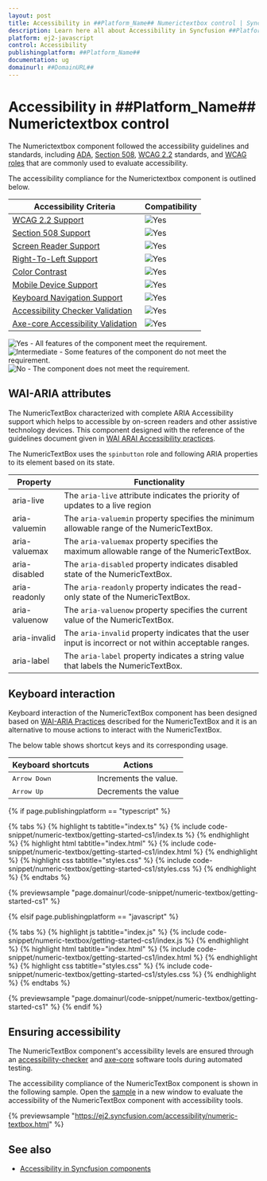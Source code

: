 ```yaml
---
layout: post
title: Accessibility in ##Platform_Name## Numerictextbox control | Syncfusion
description: Learn here all about Accessibility in Syncfusion ##Platform_Name## Numerictextbox control of Syncfusion Essential JS 2 and more.
platform: ej2-javascript
control: Accessibility 
publishingplatform: ##Platform_Name##
documentation: ug
domainurl: ##DomainURL##
---
```


# Accessibility in ##Platform_Name## Numerictextbox control

The Numerictextbox component followed the accessibility guidelines and standards, including [ADA](https://www.ada.gov/), [Section 508](https://www.section508.gov/), [WCAG 2.2](https://www.w3.org/TR/WCAG22/) standards, and [WCAG roles](https://www.w3.org/TR/wai-aria/#roles) that are commonly used to evaluate accessibility.

The accessibility compliance for the Numerictextbox component is outlined below.

| Accessibility Criteria | Compatibility |
| -- | -- |
| [WCAG 2.2 Support](../common/accessibility#accessibility-standards) | <img src="https://cdn.syncfusion.com/content/images/documentation/full.png" alt="Yes"> |
| [Section 508 Support](../common/accessibility#accessibility-standards) | <img src="https://cdn.syncfusion.com/content/images/documentation/full.png" alt="Yes"> |
| [Screen Reader Support](../common/accessibility#screen-reader-support) | <img src="https://cdn.syncfusion.com/content/images/documentation/full.png" alt="Yes"> |
| [Right-To-Left Support](../common/accessibility#right-to-left-support) | <img src="https://cdn.syncfusion.com/content/images/documentation/full.png" alt="Yes"> |
| [Color Contrast](../common/accessibility#color-contrast) | <img src="https://cdn.syncfusion.com/content/images/documentation/full.png" alt="Yes"> |
| [Mobile Device Support](../common/accessibility#mobile-device-support) | <img src="https://cdn.syncfusion.com/content/images/documentation/full.png" alt="Yes"> |
| [Keyboard Navigation Support](../common/accessibility#keyboard-navigation-support) | <img src="https://cdn.syncfusion.com/content/images/documentation/full.png" alt="Yes"> |
| [Accessibility Checker Validation](../common/accessibility#ensuring-accessibility) | <img src="https://cdn.syncfusion.com/content/images/documentation/full.png" alt="Yes"> |
| [Axe-core Accessibility Validation](../common/accessibility#ensuring-accessibility) | <img src="https://cdn.syncfusion.com/content/images/documentation/full.png" alt="Yes"> |

<style>
    .post .post-content img {
        display: inline-block;
        margin: 0.5em 0;
    }
</style>
<div><img src="https://cdn.syncfusion.com/content/images/documentation/full.png" alt="Yes"> - All features of the component meet the requirement.</div>

<div><img src="https://cdn.syncfusion.com/content/images/documentation/partial.png" alt="Intermediate"> - Some features of the component do not meet the requirement.</div>

<div><img src="https://cdn.syncfusion.com/content/images/documentation/not-supported.png" alt="No"> - The component does not meet the requirement.</div>

## WAI-ARIA attributes

The NumericTextBox characterized with complete ARIA Accessibility support which helps to accessible by on-screen readers and other assistive technology devices. This component designed with the reference of the guidelines document given in [WAI ARAI Accessibility practices](https://www.w3.org/TR/wai-aria/#spinbutton).

The NumericTextBox uses the `spinbutton` role and following ARIA properties to its element based on its state.

| **Property** | **Functionality** |
| --- | --- |
| aria-live | The `aria-live` attribute indicates the priority of updates to a live region |
| aria-valuemin | The `aria-valuemin` property specifies the minimum allowable range of the NumericTextBox.|
| aria-valuemax | The `aria-valuemax` property specifies the maximum allowable range of the NumericTextBox. |
| aria-disabled | The `aria-disabled` property indicates disabled state of the NumericTextBox. |
| aria-readonly | The `aria-readonly` property indicates the read-only state of the NumericTextBox. |
| aria-valuenow | The `aria-valuenow` property specifies the current value of the NumericTextBox. |
| aria-invalid | The `aria-invalid` property indicates that the user input is incorrect or not within acceptable ranges. |
| aria-label | The `aria-label` property indicates a string value that labels the NumericTextBox. |

## Keyboard interaction

Keyboard interaction of the NumericTextBox component has been designed based on
[WAI-ARIA Practices](https://www.w3.org/TR/wai-aria/roles/#spinbutton) described for the NumericTextBox and
it is an alternative to mouse actions to interact with the NumericTextBox.

The below table shows shortcut keys and its corresponding usage.

| **Keyboard shortcuts** | **Actions** |
| --- | --- |
| <kbd>Arrow Down</kbd> | Increments the value. |
| <kbd>Arrow Up</kbd> | Decrements the value |

{% if page.publishingplatform == "typescript" %}

 {% tabs %}
{% highlight ts tabtitle="index.ts" %}
{% include code-snippet/numeric-textbox/getting-started-cs1/index.ts %}
{% endhighlight %}
{% highlight html tabtitle="index.html" %}
{% include code-snippet/numeric-textbox/getting-started-cs1/index.html %}
{% endhighlight %}
{% highlight css tabtitle="styles.css" %}
{% include code-snippet/numeric-textbox/getting-started-cs1/styles.css %}
{% endhighlight %}
{% endtabs %}
        
{% previewsample "page.domainurl/code-snippet/numeric-textbox/getting-started-cs1" %}

{% elsif page.publishingplatform == "javascript" %}

{% tabs %}
{% highlight js tabtitle="index.js" %}
{% include code-snippet/numeric-textbox/getting-started-cs1/index.js %}
{% endhighlight %}
{% highlight html tabtitle="index.html" %}
{% include code-snippet/numeric-textbox/getting-started-cs1/index.html %}
{% endhighlight %}
{% highlight css tabtitle="styles.css" %}
{% include code-snippet/numeric-textbox/getting-started-cs1/styles.css %}
{% endhighlight %}
{% endtabs %}

{% previewsample "page.domainurl/code-snippet/numeric-textbox/getting-started-cs1" %}
{% endif %}

## Ensuring accessibility

The NumericTextBox component's accessibility levels are ensured through an [accessibility-checker](https://www.npmjs.com/package/accessibility-checker) and [axe-core](https://www.npmjs.com/package/axe-core) software tools during automated testing.

The accessibility compliance of the NumericTextBox component is shown in the following sample. Open the [sample](https://ej2.syncfusion.com/accessibility/numeric-textbox.html) in a new window to evaluate the accessibility of the NumericTextBox component with accessibility tools.

{% previewsample "https://ej2.syncfusion.com/accessibility/numeric-textbox.html" %}

## See also

* [Accessibility in Syncfusion components](../common/accessibility)
